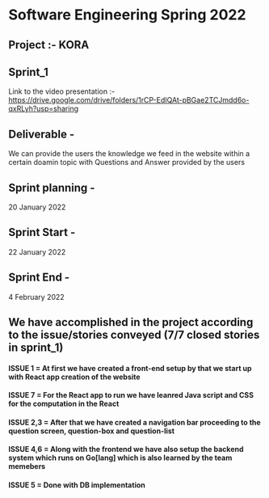 # Software Engineering Spring 2022

## Project :- KORA

## Sprint_1
Link to the video presentation :- https://drive.google.com/drive/folders/1rCP-EdIQAt-pBGae2TCJmdd6o-qxRLyh?usp=sharing

## Deliverable -
We can provide the users the knowledge we feed in the website within a certain doamin topic with Questions and Answer provided by the users

## Sprint planning -
20 January 2022

## Sprint Start -
22 January 2022

## Sprint End -
4 February 2022 

## We have accomplished in the project according to the issue/stories conveyed (7/7 closed stories in sprint_1)

#### ISSUE 1 = At first we have created a front-end setup by that we start up with React app creation of the website
#### ISSUE 7 = For the React app to run we have leanred Java script and CSS for the computation in the React 
#### ISSUE 2,3 = After that we have created a navigation bar proceeding to the question screen, question-box and question-list 
#### ISSUE 4,6 = Along with the frontend we have also setup the backend system which runs on Go[lang] which is also learned by the team memebers 
#### ISSUE 5 = Done with DB implementation
